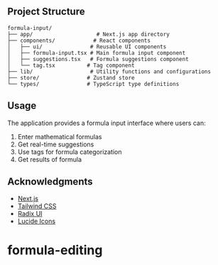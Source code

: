 ## Project Structure

```
formula-input/
├── app/                    # Next.js app directory
├── components/            # React components
│   ├── ui/               # Reusable UI components
│   ├── formula-input.tsx # Main formula input component
│   ├── suggestions.tsx   # Formula suggestions component
│   └── tag.tsx          # Tag component
├── lib/                  # Utility functions and configurations
├── store/               # Zustand store
└── types/               # TypeScript type definitions
```

## Usage

The application provides a formula input interface where users can:

1. Enter mathematical formulas
2. Get real-time suggestions
3. Use tags for formula categorization
4. Get results of formula

## Acknowledgments

- [Next.js](https://nextjs.org/)
- [Tailwind CSS](https://tailwindcss.com/)
- [Radix UI](https://www.radix-ui.com/)
- [Lucide Icons](https://lucide.dev/)
# formula-editing
